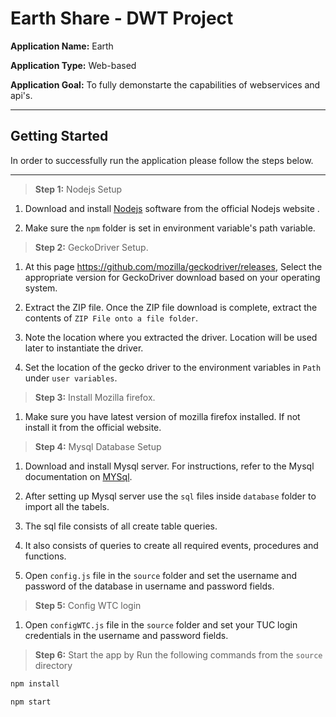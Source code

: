 # **Earth Share - DWT Project**

**Application Name:** Earth

**Application Type:** Web-based

**Application Goal:** To fully demonstarte the capabilities of webservices and api's.
***
## **Getting Started**

In order to successfully run the application please follow the steps below.
***

>**Step 1:** Nodejs Setup

1. Download and install [Nodejs](https://nodejs.org/en "Nodejs") software from the official Nodejs website .

2. Make sure the `npm` folder is set in environment variable's path variable.

>**Step 2:** GeckoDriver Setup.

1. At this page https://github.com/mozilla/geckodriver/releases, Select the appropriate version for GeckoDriver download based on your operating system.

2. Extract the ZIP file. Once the ZIP file download is complete, extract the contents of `ZIP File onto a file folder`.

3. Note the location where you extracted the driver. Location will be used later to instantiate the driver.

4. Set the location of the gecko driver to the environment variables in `Path` under `user variables`.

>**Step 3:** Install Mozilla firefox.

1. Make sure you have latest version of mozilla firefox installed. If not install it from the official website.

>**Step 4:** Mysql Database Setup

1. Download and install Mysql server. For instructions, refer to the Mysql documentation on [MYSql](https://dev.mysql.com/ "Mysql").

2. After setting up Mysql server use the `sql` files inside `database` folder to import all the tabels.

3. The sql file consists of all create table queries.

4. It also consists of queries to create all required events, procedures and functions.

5. Open `config.js` file in the `source` folder and set the username and password of the database in username and password fields.

>**Step 5:** Config WTC login

1. Open `configWTC.js` file in the `source` folder and set your TUC login credentials in the username and password fields.

>**Step 6:** Start the app by Run the following commands from the `source` directory

```sh
npm install

npm start
```